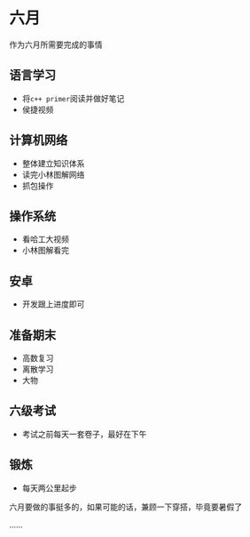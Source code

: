 # 六月

作为六月所需要完成的事情

## 语言学习

-   将`c++ primer`阅读并做好笔记
-   侯捷视频

## 计算机网络

-   整体建立知识体系
-   读完小林图解网络
-   抓包操作

## 操作系统

-   看哈工大视频
-   小林图解看完

## 安卓

-   开发跟上进度即可

## 准备期末

-   高数复习
-   离散学习
-   大物

## 六级考试

-   考试之前每天一套卷子，最好在下午

## 锻炼

-   每天两公里起步

六月要做的事挺多的，如果可能的话，兼顾一下穿搭，毕竟要暑假了

……
